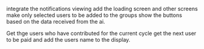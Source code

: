 integrate the notifications viewing
add the loading screen and other screens
make only selected users to be added to the groups
show the buttons based on the data received from the ai.

Get thge users who have contributed for the current cycle
get the next user to be paid and add the users name to the display.


